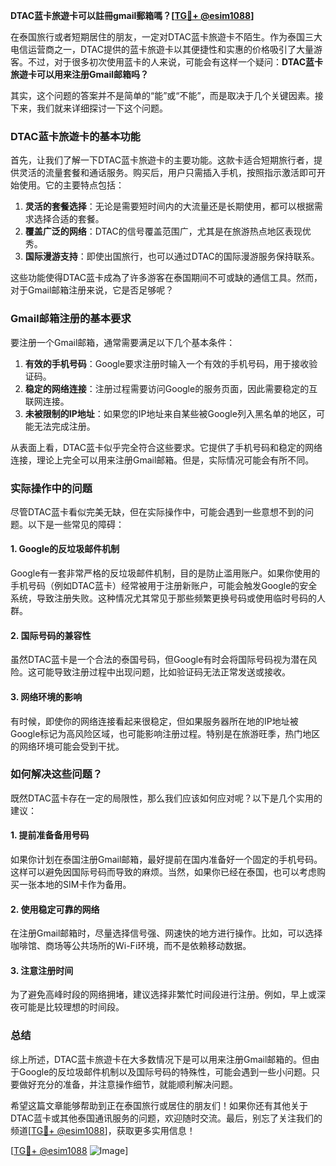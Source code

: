 **DTAC蓝卡旅遊卡可以註冊gmail郵箱嗎？[[TG💪+ @esim1088](https://t.me/s/esim1088)]**

在泰国旅行或者短期居住的朋友，一定对DTAC蓝卡旅遊卡不陌生。作为泰国三大电信运营商之一，DTAC提供的蓝卡旅遊卡以其便捷性和实惠的价格吸引了大量游客。不过，对于很多初次使用蓝卡的人来说，可能会有这样一个疑问：**DTAC蓝卡旅遊卡可以用来注册Gmail邮箱吗？**

其实，这个问题的答案并不是简单的“能”或“不能”，而是取决于几个关键因素。接下来，我们就来详细探讨一下这个问题。

### DTAC蓝卡旅遊卡的基本功能

首先，让我们了解一下DTAC蓝卡旅遊卡的主要功能。这款卡适合短期旅行者，提供灵活的流量套餐和通话服务。购买后，用户只需插入手机，按照指示激活即可开始使用。它的主要特点包括：

1. **灵活的套餐选择**：无论是需要短时间内的大流量还是长期使用，都可以根据需求选择合适的套餐。
2. **覆盖广泛的网络**：DTAC的信号覆盖范围广，尤其是在旅游热点地区表现优秀。
3. **国际漫游支持**：即使出国旅行，也可以通过DTAC的国际漫游服务保持联系。

这些功能使得DTAC蓝卡成為了许多游客在泰国期间不可或缺的通信工具。然而，对于Gmail邮箱注册来说，它是否足够呢？

### Gmail邮箱注册的基本要求

要注册一个Gmail邮箱，通常需要满足以下几个基本条件：

1. **有效的手机号码**：Google要求注册时输入一个有效的手机号码，用于接收验证码。
2. **稳定的网络连接**：注册过程需要访问Google的服务页面，因此需要稳定的互联网连接。
3. **未被限制的IP地址**：如果您的IP地址来自某些被Google列入黑名单的地区，可能无法完成注册。

从表面上看，DTAC蓝卡似乎完全符合这些要求。它提供了手机号码和稳定的网络连接，理论上完全可以用来注册Gmail邮箱。但是，实际情况可能会有所不同。

### 实际操作中的问题

尽管DTAC蓝卡看似完美无缺，但在实际操作中，可能会遇到一些意想不到的问题。以下是一些常见的障碍：

#### 1. Google的反垃圾邮件机制

Google有一套非常严格的反垃圾邮件机制，目的是防止滥用账户。如果你使用的手机号码（例如DTAC蓝卡）经常被用于注册新账户，可能会触发Google的安全系统，导致注册失败。这种情况尤其常见于那些频繁更换号码或使用临时号码的人群。

#### 2. 国际号码的兼容性

虽然DTAC蓝卡是一个合法的泰国号码，但Google有时会将国际号码视为潜在风险。这可能导致注册过程中出现问题，比如验证码无法正常发送或接收。

#### 3. 网络环境的影响

有时候，即使你的网络连接看起来很稳定，但如果服务器所在地的IP地址被Google标记为高风险区域，也可能影响注册过程。特别是在旅游旺季，热门地区的网络环境可能会受到干扰。

### 如何解决这些问题？

既然DTAC蓝卡存在一定的局限性，那么我们应该如何应对呢？以下是几个实用的建议：

#### 1. 提前准备备用号码

如果你计划在泰国注册Gmail邮箱，最好提前在国内准备好一个固定的手机号码。这样可以避免因国际号码而导致的麻烦。当然，如果你已经在泰国，也可以考虑购买一张本地的SIM卡作为备用。

#### 2. 使用稳定可靠的网络

在注册Gmail邮箱时，尽量选择信号强、网速快的地方进行操作。比如，可以选择咖啡馆、商场等公共场所的Wi-Fi环境，而不是依赖移动数据。

#### 3. 注意注册时间

为了避免高峰时段的网络拥堵，建议选择非繁忙时间段进行注册。例如，早上或深夜可能是比较理想的时间段。

### 总结

综上所述，DTAC蓝卡旅遊卡在大多数情况下是可以用来注册Gmail邮箱的。但由于Google的反垃圾邮件机制以及国际号码的特殊性，可能会遇到一些小问题。只要做好充分的准备，并注意操作细节，就能顺利解决问题。

希望这篇文章能够帮助到正在泰国旅行或居住的朋友们！如果你还有其他关于DTAC蓝卡或其他泰国通讯服务的问题，欢迎随时交流。最后，别忘了关注我们的频道[[TG💪+ @esim1088](https://t.me/s/esim1088)]，获取更多实用信息！

[[TG💪+ @esim1088](https://t.me/s/esim1088) ![Image](https://i.postimg.cc/4NQfJmqS/Snipaste-2025-05-13-00-14-12.png)]